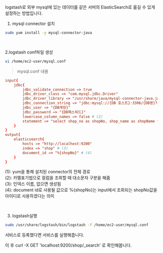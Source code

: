 logstash로 외부 mysql에 있는 데이터를 같은 서버의 ElasticSearch로 옮길 수 있게 설정하는 방법입니다. <br>

1. mysql connector 설치
~~~sh
sudo yum install -y mysql-connector-java
~~~

<br>

2.logstash conf파일 생성
~~~sh
vi /home/ec2-user/mysql.conf
~~~

> mysql.conf 내용

~~~conf
input{
    jdbc{
        jdbc_validate_connection => true
        jdbc_driver_class => "com.mysql.jdbc.Driver"
        jdbc_driver_library => "/usr/share/java/mysql-connector-java.jar" # (1)
        jdbc_connection_string => "jdbc:mysql://{DB 호스트}:3306/{DB명}?{DB옵션}"
        jdbc_user => "{DB계정}"
        jdbc_password => "{DB패스워드}"
        lowercase_column_names => false # (2)
        statement => "select shop_no as shopNo, shop_name as shopName from shop"
    }
}
output{
    elasticsearch{
        hosts => "http://localhost:9200"
        index => "shop" # (3)
        document_id => "%{shopNo}" # (4)
    }
}
~~~

(1): yum을 통해 설치된 connector의 전체 경로 <br>
(2): 카멜표기법으로 컬럼을 조회할 때 대소문자 구분을 해줌 <br>
(3): 인덱스 이름, 없으면 생성됨 <br>
(4): document id로 사용될 값으로 %{shopNo}는 input에서 조회되는 shopNo값을 아이디로 사용하겠다는 의미 <br>

<br>

3. logstash실행

~~~sh
sudo /usr/share/logstash/bin/logstash -f /home/ec2-user/mysql.conf
~~~

서비스로 등록했다면 서비스를 실행해줍니다. <br>

이 후 curl -X GET 'localhost:9200/shop/_search' 로 확인해봅니다.
